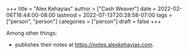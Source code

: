 +++
title = "Alex Kehayias"
author = ["Cash Weaver"]
date = 2022-02-06T16:44:00-08:00
lastmod = 2022-07-13T20:28:58-07:00
tags = ["person", "person"]
categories = ["person"]
draft = false
+++

Among other things:

-   publishes their notes at <https://notes.alexkehayias.com>.
